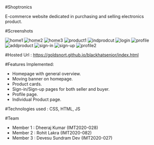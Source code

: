 #Shoptronics

E-commerce website dedicated in purchasing and selling electronics product.

#Screenshots

![home1](https://github.com/goldsnort/blackhatsenior/blob/main/screenshots/1.png)
![home2](https://github.com/goldsnort/blackhatsenior/blob/main/screenshots/2.jpg)
![home3](https://github.com/goldsnort/blackhatsenior/blob/main/screenshots/3.jpg)
![product1](https://github.com/goldsnort/blackhatsenior/blob/main/screenshots/6.jpg)
![indprodcut](https://github.com/goldsnort/blackhatsenior/blob/main/screenshots/8.jpg)
![login](https://github.com/goldsnort/blackhatsenior/blob/main/screenshots/10.jpg)
![profile](https://github.com/goldsnort/blackhatsenior/blob/main/screenshots/12.jpg)
![addproduct](https://github.com/goldsnort/blackhatsenior/blob/main/screenshots/16.jpg)
![sign-in](https://github.com/goldsnort/blackhatsenior/blob/main/screenshots/19.jpg)
![sign-up](https://github.com/goldsnort/blackhatsenior/blob/main/screenshots/20.jpg)
![profile2](https://github.com/goldsnort/blackhatsenior/blob/main/screenshots/22.jpg)




#Hosted Url : https://goldsnort.github.io/blackhatsenior/index.html

#Features Implemented: 

* Homepage with general overview.
* Moving banner on homepage.
* Product cards.
* Sign-in/Sign-up pages for both seller and buyer.
* Profile page.
* Individual Product page.

#Technologies used : CSS, HTML, JS

#Team 
* Member 1 : Dheeraj Kumar (IMT2020-028)
* Member 2 : Rohit Lakra (IMT2020-082)
* Member 3 : Devesu Sundram Dev (IMT2020-027)
